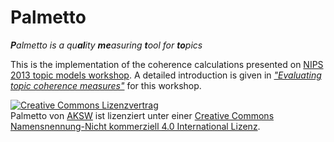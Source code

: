 Palmetto
========
<i><b>P</b>almetto is a qu<b>al</b>ity <b>me</b>asuring <b>t</b>ool for <b>to</b>pics</i>

This is the implementation of the coherence calculations presented on <a href="https://sites.google.com/site/nips2013topicmodels/home">NIPS 2013 topic models workshop</a>. A detailed introduction is given in <a href="http://mimno.infosci.cornell.edu/nips2013ws/nips2013tm_submission_7.pdf">*"Evaluating topic coherence measures"*</a> for this workshop.

<a rel="license" href="http://creativecommons.org/licenses/by-nc/4.0/deed.de"><img alt="Creative Commons Lizenzvertrag" style="border-width:0" src="http://i.creativecommons.org/l/by-nc/4.0/88x31.png" /></a><br /><span xmlns:dct="http://purl.org/dc/terms/" property="dct:title">Palmetto</span> von <a xmlns:cc="http://creativecommons.org/ns#" href="http://aksw.org" property="cc:attributionName" rel="cc:attributionURL">AKSW</a> ist lizenziert unter einer <a rel="license" href="http://creativecommons.org/licenses/by-nc/4.0/deed.de">Creative Commons Namensnennung-Nicht kommerziell 4.0 International Lizenz</a>.
